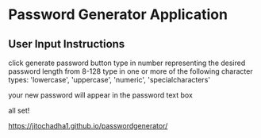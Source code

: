 # Password Generator Application

## User Input Instructions

click generate password button
type in number representing the desired password length from 8-128
type in one or more of the following character types: 'lowercase', 'uppercase', 'numeric', 'specialcharacters'

your new password will appear in the password text box

all set!

https://jitochadha1.github.io/passwordgenerator/

